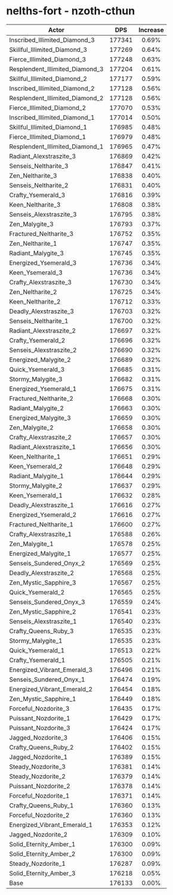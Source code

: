# nelths-fort - nzoth-cthun
| Actor | DPS | Increase |
|---|:---:|:---:|
|Inscribed_Illimited_Diamond_3|177341|0.69%|
|Skillful_Illimited_Diamond_3|177269|0.64%|
|Fierce_Illimited_Diamond_3|177248|0.63%|
|Resplendent_Illimited_Diamond_3|177204|0.61%|
|Skillful_Illimited_Diamond_2|177177|0.59%|
|Inscribed_Illimited_Diamond_2|177128|0.56%|
|Resplendent_Illimited_Diamond_2|177128|0.56%|
|Fierce_Illimited_Diamond_2|177070|0.53%|
|Inscribed_Illimited_Diamond_1|177014|0.50%|
|Skillful_Illimited_Diamond_1|176985|0.48%|
|Fierce_Illimited_Diamond_1|176979|0.48%|
|Resplendent_Illimited_Diamond_1|176965|0.47%|
|Radiant_Alexstraszite_3|176869|0.42%|
|Senseis_Neltharite_3|176847|0.41%|
|Zen_Neltharite_3|176838|0.40%|
|Senseis_Neltharite_2|176831|0.40%|
|Crafty_Ysemerald_3|176816|0.39%|
|Keen_Neltharite_3|176808|0.38%|
|Senseis_Alexstraszite_3|176795|0.38%|
|Zen_Malygite_3|176793|0.37%|
|Fractured_Neltharite_3|176752|0.35%|
|Zen_Neltharite_1|176747|0.35%|
|Radiant_Malygite_3|176745|0.35%|
|Energized_Ysemerald_3|176736|0.34%|
|Keen_Ysemerald_3|176736|0.34%|
|Crafty_Alexstraszite_3|176730|0.34%|
|Zen_Neltharite_2|176725|0.34%|
|Keen_Neltharite_2|176712|0.33%|
|Deadly_Alexstraszite_3|176703|0.32%|
|Senseis_Neltharite_1|176700|0.32%|
|Radiant_Alexstraszite_2|176697|0.32%|
|Crafty_Ysemerald_2|176696|0.32%|
|Senseis_Alexstraszite_2|176690|0.32%|
|Energized_Malygite_2|176689|0.32%|
|Quick_Ysemerald_3|176685|0.31%|
|Stormy_Malygite_3|176682|0.31%|
|Energized_Ysemerald_1|176675|0.31%|
|Fractured_Neltharite_2|176668|0.30%|
|Radiant_Malygite_2|176663|0.30%|
|Energized_Malygite_3|176659|0.30%|
|Zen_Malygite_2|176658|0.30%|
|Crafty_Alexstraszite_2|176657|0.30%|
|Radiant_Alexstraszite_1|176656|0.30%|
|Keen_Neltharite_1|176651|0.29%|
|Keen_Ysemerald_2|176648|0.29%|
|Radiant_Malygite_1|176644|0.29%|
|Stormy_Malygite_2|176637|0.29%|
|Keen_Ysemerald_1|176632|0.28%|
|Deadly_Alexstraszite_1|176616|0.27%|
|Energized_Ysemerald_2|176616|0.27%|
|Fractured_Neltharite_1|176600|0.27%|
|Crafty_Alexstraszite_1|176588|0.26%|
|Zen_Malygite_1|176578|0.25%|
|Energized_Malygite_1|176577|0.25%|
|Senseis_Sundered_Onyx_2|176569|0.25%|
|Deadly_Alexstraszite_2|176568|0.25%|
|Zen_Mystic_Sapphire_3|176567|0.25%|
|Quick_Ysemerald_2|176565|0.25%|
|Senseis_Sundered_Onyx_3|176559|0.24%|
|Zen_Mystic_Sapphire_2|176541|0.23%|
|Senseis_Alexstraszite_1|176540|0.23%|
|Crafty_Queens_Ruby_3|176535|0.23%|
|Stormy_Malygite_1|176535|0.23%|
|Quick_Ysemerald_1|176513|0.22%|
|Crafty_Ysemerald_1|176505|0.21%|
|Energized_Vibrant_Emerald_3|176496|0.21%|
|Senseis_Sundered_Onyx_1|176474|0.19%|
|Energized_Vibrant_Emerald_2|176454|0.18%|
|Zen_Mystic_Sapphire_1|176449|0.18%|
|Forceful_Nozdorite_3|176435|0.17%|
|Puissant_Nozdorite_1|176429|0.17%|
|Puissant_Nozdorite_3|176424|0.17%|
|Jagged_Nozdorite_3|176406|0.15%|
|Crafty_Queens_Ruby_2|176402|0.15%|
|Jagged_Nozdorite_1|176389|0.15%|
|Steady_Nozdorite_3|176381|0.14%|
|Steady_Nozdorite_2|176379|0.14%|
|Puissant_Nozdorite_2|176378|0.14%|
|Forceful_Nozdorite_1|176371|0.14%|
|Crafty_Queens_Ruby_1|176360|0.13%|
|Forceful_Nozdorite_2|176360|0.13%|
|Energized_Vibrant_Emerald_1|176353|0.12%|
|Jagged_Nozdorite_2|176309|0.10%|
|Solid_Eternity_Amber_1|176300|0.09%|
|Solid_Eternity_Amber_2|176300|0.09%|
|Steady_Nozdorite_1|176287|0.09%|
|Solid_Eternity_Amber_3|176218|0.05%|
|Base|176133|0.00%|
